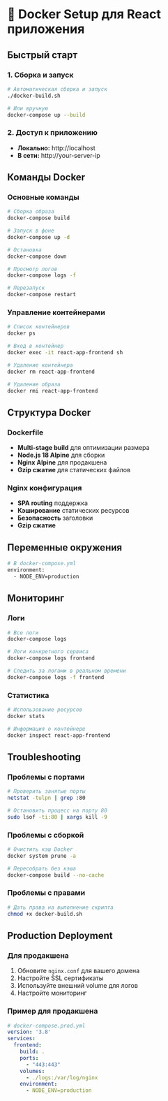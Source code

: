 # 🐳 Docker Setup для React приложения

## Быстрый старт

### 1. Сборка и запуск
```bash
# Автоматическая сборка и запуск
./docker-build.sh

# Или вручную
docker-compose up --build
```

### 2. Доступ к приложению
- **Локально:** http://localhost
- **В сети:** http://your-server-ip

## Команды Docker

### Основные команды
```bash
# Сборка образа
docker-compose build

# Запуск в фоне
docker-compose up -d

# Остановка
docker-compose down

# Просмотр логов
docker-compose logs -f

# Перезапуск
docker-compose restart
```

### Управление контейнерами
```bash
# Список контейнеров
docker ps

# Вход в контейнер
docker exec -it react-app-frontend sh

# Удаление контейнера
docker rm react-app-frontend

# Удаление образа
docker rmi react-app-frontend
```

## Структура Docker

### Dockerfile
- **Multi-stage build** для оптимизации размера
- **Node.js 18 Alpine** для сборки
- **Nginx Alpine** для продакшена
- **Gzip сжатие** для статических файлов

### Nginx конфигурация
- **SPA routing** поддержка
- **Кэширование** статических ресурсов
- **Безопасность** заголовки
- **Gzip сжатие**

## Переменные окружения

```bash
# В docker-compose.yml
environment:
  - NODE_ENV=production
```

## Мониторинг

### Логи
```bash
# Все логи
docker-compose logs

# Логи конкретного сервиса
docker-compose logs frontend

# Следить за логами в реальном времени
docker-compose logs -f frontend
```

### Статистика
```bash
# Использование ресурсов
docker stats

# Информация о контейнере
docker inspect react-app-frontend
```

## Troubleshooting

### Проблемы с портами
```bash
# Проверить занятые порты
netstat -tulpn | grep :80

# Остановить процесс на порту 80
sudo lsof -ti:80 | xargs kill -9
```

### Проблемы с сборкой
```bash
# Очистить кэш Docker
docker system prune -a

# Пересобрать без кэша
docker-compose build --no-cache
```

### Проблемы с правами
```bash
# Дать права на выполнение скрипта
chmod +x docker-build.sh
```

## Production Deployment

### Для продакшена
1. Обновите `nginx.conf` для вашего домена
2. Настройте SSL сертификаты
3. Используйте внешний volume для логов
4. Настройте мониторинг

### Пример для продакшена
```yaml
# docker-compose.prod.yml
version: '3.8'
services:
  frontend:
    build: .
    ports:
      - "443:443"
    volumes:
      - ./logs:/var/log/nginx
    environment:
      - NODE_ENV=production
```
